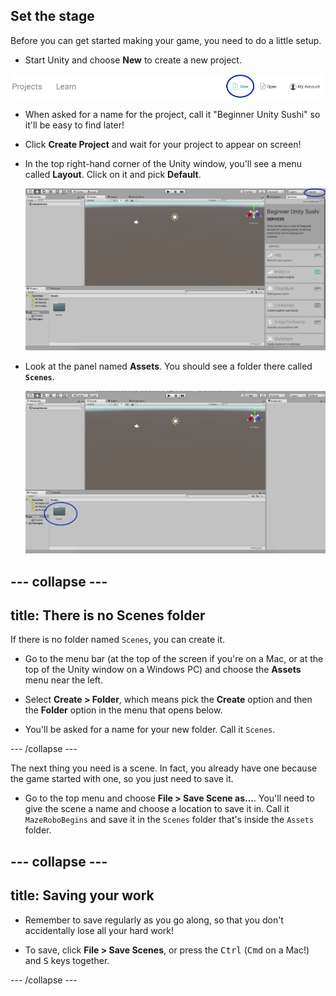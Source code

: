 ## Set the stage

Before you can get started making your game, you need to do a little setup.

+ Start Unity and choose **New** to create a new project.

![](images/New_Unity.png)

+ When asked for a name for the project, call it "Beginner Unity Sushi" so it'll be easy to find later!

+ Click **Create Project** and wait for your project to appear on screen!

+ In the top right-hand corner of the Unity window, you'll see a menu called **Layout**. Click on it and pick **Default**.

  ![The Unity screen with the Layout menu at the top right](images/step3_layout.png)

+ Look at the panel named **Assets**. You should see a folder there called **`Scenes`**. 

  ![The Scenes folder in Assets](images/step3_scenes.png)

--- collapse ---
---
title: There is no Scenes folder
---

If there is no folder named `Scenes`, you can create it.

+ Go to the menu bar (at the top of the screen if you're on a Mac, or at the top of the Unity window on a Windows PC) and choose the **Assets** menu near the left.

+ Select **Create > Folder**, which means pick the **Create** option and then the **Folder** option in the menu that opens below.

+ You'll be asked for a name for your new folder. Call it `Scenes`.

--- /collapse ---

The next thing you need is a scene. In fact, you already have one because the game started with one, so you just need to save it.

+ Go to the top menu and choose **File > Save Scene as...**. You'll need to give the scene a name and choose a location to save it in. Call it `MazeRoboBegins` and save it in the `Scenes` folder that's inside the `Assets` folder.

--- collapse ---
---
title: Saving your work
---

+ Remember to save regularly as you go along, so that you don't accidentally lose all your hard work!

+ To save, click **File > Save Scenes**, or press the <kbd>Ctrl</kbd> (<kbd>Cmd</kbd> on a Mac!) and <kbd>S</kbd> keys together.


--- /collapse ---
